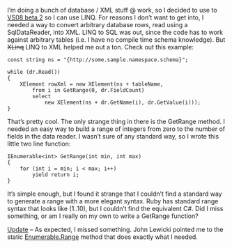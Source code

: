 I’m doing a bunch of database / XML stuff @ work, so I decided to use to
[VS08 beta 2](http://msdn2.microsoft.com/en-us/vstudio/aa700831.aspx) so
I can use LINQ. For reasons I don’t want to get into, I needed a way to
convert arbitrary database rows, read using a SqlDataReader, into XML.
LINQ to SQL was out, since the code has to work against arbitrary tables
(i.e. I have no compile time schema knowledge). But <span
style="text-decoration: line-through;">XLinq</span> LINQ to XML helped
me out a ton. Check out this example:

``` {.brush: .csharp}
const string ns = "{http://some.sample.namespace.schema}";

while (dr.Read())
{
    XElement rowXml = new XElement(ns + tableName,
        from i in GetRange(0, dr.FieldCount)
        select
            new XElement(ns + dr.GetName(i), dr.GetValue(i)));
}
```

That’s pretty cool. The only strange thing in there is the GetRange
method. I needed an easy way to build a range of integers from zero to
the number of fields in the data reader. I wasn’t sure of any standard
way, so I wrote this little two line function:

``` {.brush: .csharp}
IEnumerable<int> GetRange(int min, int max)
{
    for (int i = min; i < max; i++)
        yield return i;
}
```

It’s simple enough, but I found it strange that I couldn’t find a
standard way to generate a range with a more elegant syntax. Ruby has
standard range syntax that looks like (1..10), but I couldn’t find the
equivalent C\#. Did I miss something, or am I really on my own to write
a GetRange function?

<span style="text-decoration: underline;">Update</span> – As expected, I
missed something. John Lewicki pointed me to the static
[Enumerable.Range](http://msdn2.microsoft.com/en-us/library/system.linq.enumerable.range(VS.90).aspx)
method that does exactly what I needed.
